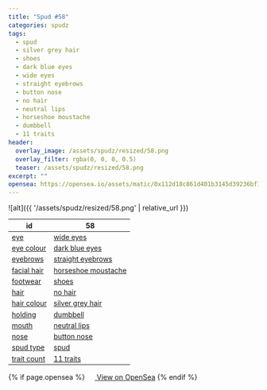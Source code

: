 ```yaml
---
title: "Spud #58"
categories: spudz
tags:
  - spud
  - silver grey hair
  - shoes
  - dark blue eyes
  - wide eyes
  - straight eyebrows
  - button nose
  - no hair
  - neutral lips
  - horseshoe moustache
  - dumbbell
  - 11 traits
header:
  overlay_image: /assets/spudz/resized/58.png
  overlay_filter: rgba(0, 0, 0, 0.5)
  teaser: /assets/spudz/resized/58.png
excerpt: ""
opensea: https://opensea.io/assets/matic/0x112d18c861d401b3145d39236bf149f01e18beed/58
---
```

![alt]({{ '/assets/spudz/resized/58.png' | relative_url }})

| id | 58 |
|-|-|
| <a href="/traits/eye/#trait-type">eye</a> | <a href="/traits/eye/wide-eyes/1/#trait">wide eyes</a> |
| <a href="/traits/eye-colour/#trait-type">eye colour</a> | <a href="/traits/eye-colour/dark-blue-eyes/1/#trait">dark blue eyes</a> |
| <a href="/traits/eyebrows/#trait-type">eyebrows</a> | <a href="/traits/eyebrows/straight-eyebrows/1/#trait">straight eyebrows</a> |
| <a href="/traits/facial-hair/#trait-type">facial hair</a> | <a href="/traits/facial-hair/horseshoe-moustache/1/#trait">horseshoe moustache</a> |
| <a href="/traits/footwear/#trait-type">footwear</a> | <a href="/traits/footwear/shoes/1/#trait">shoes</a> |
| <a href="/traits/hair/#trait-type">hair</a> | <a href="/traits/hair/no-hair/1/#trait">no hair</a> |
| <a href="/traits/hair-colour/#trait-type">hair colour</a> | <a href="/traits/hair-colour/silver-grey-hair/1/#trait">silver grey hair</a> |
| <a href="/traits/holding/#trait-type">holding</a> | <a href="/traits/holding/dumbbell/1/#trait">dumbbell</a> |
| <a href="/traits/mouth/#trait-type">mouth</a> | <a href="/traits/mouth/neutral-lips/1/#trait">neutral lips</a> |
| <a href="/traits/nose/#trait-type">nose</a> | <a href="/traits/nose/button-nose/1/#trait">button nose</a> |
| <a href="/traits/spud-type/#trait-type">spud type</a> | <a href="/traits/spud-type/spud/1/#trait">spud</a> |
| <a href="/traits/trait-count/#trait-type">trait count</a> | <a href="/traits/trait-count/11-traits/1/#trait">11 traits</a> |

{% if page.opensea %}
<a href="{{page.opensea}}" class="btn btn--info" onclick="window.open(this.href, '_blank'); return false;"><img src="/assets/images/opensea.svg" width="16px"><span>  View on OpenSea</span></a>
{% endif %}
